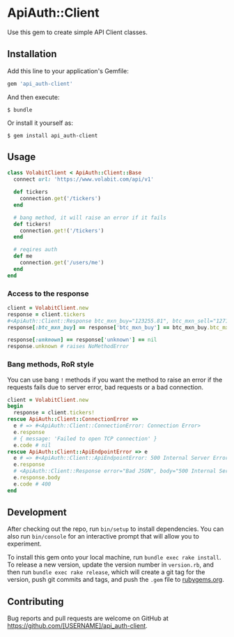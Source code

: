 # ApiAuth::Client

Use this gem to create simple API Client classes.

## Installation

Add this line to your application's Gemfile:

```ruby
gem 'api_auth-client'
```

And then execute:

    $ bundle

Or install it yourself as:

    $ gem install api_auth-client

## Usage

```ruby
class VolabitClient < ApiAuth::Client::Base
  connect url: 'https://www.volabit.com/api/v1'

  def tickers
    connection.get('/tickers')
  end

  # bang method, it will raise an error if it fails
  def tickers!
    connection.get!('/tickers')
  end

  # reqires auth
  def me
    connection.get('/users/me')
  end
end
```

### Access to the response

```ruby
client = VolabitClient.new
response = client.tickers
#<ApiAuth::Client::Response btc_mxn_buy="123255.81", btc_mxn_sell="127187.57", ltc_mxn_buy="999.96", ltc_mxn_sell="1033.07", bch_mxn_buy="10522.97", bch_mxn_sell="10873.06", xrp_mxn_buy="9.58", xrp_mxn_sell="9.9">
response[:btc_mxn_buy] == response['btc_mxn_buy'] == btc_mxn_buy.btc_mxn_buy

response[:unknown] == response['unknown'] == nil
response.unknown # raises NoMethodError
```

### Bang methods, RoR style

You can use bang `!` methods if you want the method to raise an error if the requests fails due to server error, bad requests or a bad connection.

```ruby
client = VolabitClient.new
begin
  response = client.tickers!
rescue ApiAuth::Client::ConnectionError =>
  e # => #<ApiAuth::Client::ConnectionError: Connection Error>
  e.response
  # { message: 'Failed to open TCP connection' }
  e.code # nil
rescue ApiAuth::Client::ApiEndpointError => e
  e # => #<ApiAuth::Client::ApiEndpointError: 500 Internal Server Error>
  e.response
  # <ApiAuth::Client::Response error="Bad JSON", body="500 Internal Server Error...">
  e.response.body
  e.code # 400
end
```

## Development

After checking out the repo, run `bin/setup` to install dependencies. You can also run `bin/console` for an interactive prompt that will allow you to experiment.

To install this gem onto your local machine, run `bundle exec rake install`. To release a new version, update the version number in `version.rb`, and then run `bundle exec rake release`, which will create a git tag for the version, push git commits and tags, and push the `.gem` file to [rubygems.org](https://rubygems.org).

## Contributing

Bug reports and pull requests are welcome on GitHub at https://github.com/[USERNAME]/api_auth-client.
